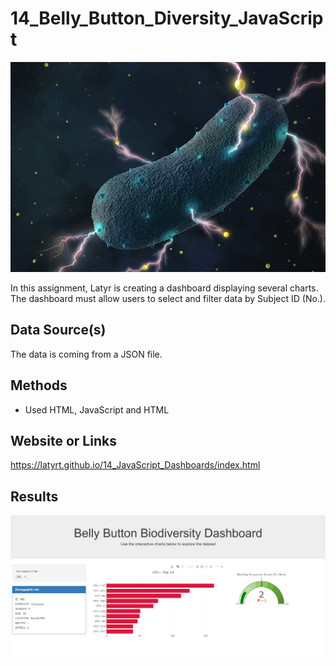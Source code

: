 # 14_Belly_Button_Diversity_JavaScript 

<p align="center">
  <img src="bacteria.jpg">
</p> 

In this assignment, Latyr is creating a dashboard displaying several charts. The dashboard must allow users to select and filter data by Subject ID (No.).

## Data Source(s)
The data is coming from a JSON file.

## Methods
* Used HTML, JavaScript and HTML

## Website or Links
https://latyrt.github.io/14_JavaScript_Dashboards/index.html

## Results
![GitHub Logo](Charts.png)
